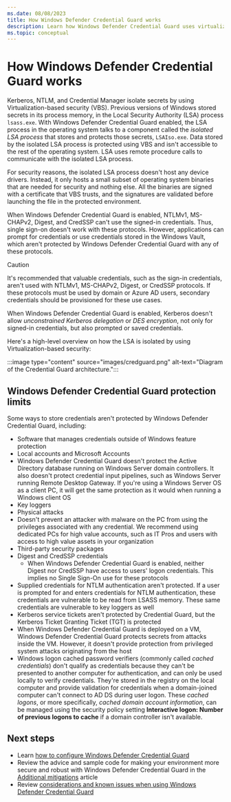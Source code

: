```yaml
---
ms.date: 08/08/2023
title: How Windows Defender Credential Guard works
description: Learn how Windows Defender Credential Guard uses virtualization to protect secrets, so that only privileged system software can access them.
ms.topic: conceptual
---
```


# How Windows Defender Credential Guard works

Kerberos, NTLM, and Credential Manager isolate secrets by using Virtualization-based security (VBS). Previous versions of Windows stored secrets in its process memory, in the Local Security Authority (LSA) process `lsass.exe`. With Windows Defender Credential Guard enabled, the LSA process in the operating system talks to a component called the *isolated LSA process* that stores and protects those secrets, `LSAIso.exe`. Data stored by the isolated LSA process is protected using VBS and isn't accessible to the rest of the operating system. LSA uses remote procedure calls to communicate with the isolated LSA process.

For security reasons, the isolated LSA process doesn't host any device drivers. Instead, it only hosts a small subset of operating system binaries that are needed for security and nothing else. All the binaries are signed with a certificate that VBS trusts, and the signatures are validated before launching the file in the protected environment.

When Windows Defender Credential Guard is enabled, NTLMv1, MS-CHAPv2, Digest, and CredSSP can't use the signed-in credentials. Thus, single sign-on doesn't work with these protocols. However, applications can prompt for credentials or use credentials stored in the Windows Vault, which aren't protected by Windows Defender Credential Guard with any of these protocols.

> [!CAUTION]
> It's recommended that valuable credentials, such as the sign-in credentials, aren't used with NTLMv1, MS-CHAPv2, Digest, or CredSSP protocols. If these protocols must be used by domain or Azure AD users, secondary credentials should be provisioned for these use cases.

When Windows Defender Credential Guard is enabled, Kerberos doesn't allow *unconstrained Kerberos delegation* or *DES encryption*, not only for signed-in credentials, but also prompted or saved credentials.

Here's a high-level overview on how the LSA is isolated by using Virtualization-based security:

:::image type="content" source="images/credguard.png" alt-text="Diagram of the Credential Guard architecture.":::

## Windows Defender Credential Guard protection limits

Some ways to store credentials aren't protected by Windows Defender Credential Guard, including:

- Software that manages credentials outside of Windows feature protection
- Local accounts and Microsoft Accounts
- Windows Defender Credential Guard doesn't protect the Active Directory database running on Windows Server domain controllers. It also doesn't protect credential input pipelines, such as Windows Server running Remote Desktop Gateway. If you're using a Windows Server OS as a client PC, it will get the same protection as it would when running a Windows client OS
- Key loggers
- Physical attacks
- Doesn't prevent an attacker with malware on the PC from using the privileges associated with any credential. We recommend using dedicated PCs for high value accounts, such as IT Pros and users with access to high value assets in your organization
- Third-party security packages
- Digest and CredSSP credentials
  - When Windows Defender Credential Guard is enabled, neither Digest nor CredSSP have access to users' logon credentials. This implies no Single Sign-On use for these protocols
- Supplied credentials for NTLM authentication aren't protected. If a user is prompted for and enters credentials for NTLM authentication, these credentials are vulnerable to be read from LSASS memory. These same credentials are vulnerable to key loggers as well
- Kerberos service tickets aren't protected by Credential Guard, but the Kerberos Ticket Granting Ticket (TGT) is protected
- When Windows Defender Credential Guard is deployed on a VM, Windows Defender Credential Guard protects secrets from attacks inside the VM. However, it doesn't provide protection from privileged system attacks originating from the host
- Windows logon cached password verifiers (commonly called *cached credentials*)
don't qualify as credentials because they can't be presented to another computer for authentication, and can only be used locally to verify credentials. They're stored in the registry on the local computer and provide validation for credentials when a domain-joined computer can't connect to AD DS during user logon. These *cached logons*, or more specifically, *cached domain account information*, can be managed using the security policy setting **Interactive logon: Number of previous logons to cache** if a domain controller isn't available.

## Next steps

- Learn [how to configure Windows Defender Credential Guard](configure.md)
- Review the advice and sample code for making your environment more secure and robust with Windows Defender Credential Guard in the [Additional mitigations](additional-mitigations.md) article
- Review [considerations and known issues when using Windows Defender Credential Guard](considerations-known-issues.md)
